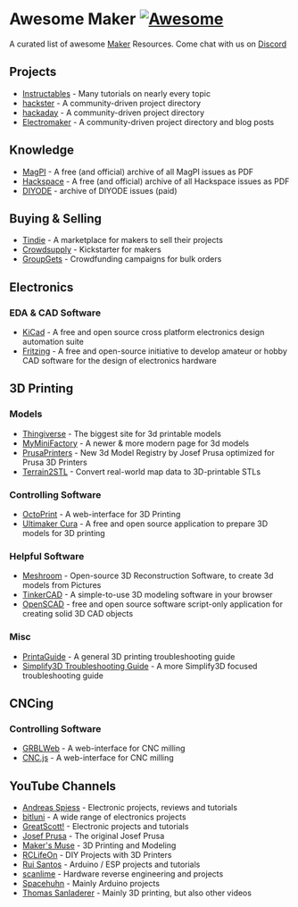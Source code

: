 # Awesome Maker [![Awesome](https://awesome.re/badge-flat2.svg)](https://awesome.re)

A curated list of awesome [Maker](https://en.wikipedia.org/wiki/Maker_culture) Resources. Come chat with us on [Discord](https://discord.gg/WZyyYtA)

## Projects
* [Instructables](https://www.instructables.com/) - Many tutorials on nearly every topic
* [hackster](https://www.hackster.io/projects) - A community-driven project directory
* [hackaday](https://hackaday.io/lists) - A community-driven project directory
* [Electromaker](https://www.electromaker.io/) - A community-driven project directory and blog posts

## Knowledge
* [MagPI](https://www.raspberrypi.org/magpi-issues/) - A free (and official) archive of all MagPI issues as PDF
* [Hackspace](https://hackspace.raspberrypi.org/issues) - A free (and official) archive of all Hackspace issues as PDF
* [DIYODE](https://diyodemag.com/issues) - archive of DIYODE issues (paid)

## Buying & Selling
* [Tindie](https://www.tindie.com/) - A marketplace for makers to sell their projects
* [Crowdsupply](https://www.crowdsupply.com/) - Kickstarter for makers
* [GroupGets](https://groupgets.com/) - Crowdfunding campaigns for bulk orders

## Electronics
### EDA & CAD Software
* [KiCad](https://kicad-pcb.org/) - A free and open source cross platform electronics design automation suite
* [Fritzing](https://fritzing.org/) - A free and open-source initiative to develop amateur or hobby CAD software for the design of electronics hardware

## 3D Printing
### Models
* [Thingiverse](https://www.thingiverse.com/) - The biggest site for 3d printable models
* [MyMiniFactory](https://www.myminifactory.com/) - A newer & more modern page for 3d models
* [PrusaPrinters](https://www.prusaprinters.org/prints) - New 3d Model Registry by Josef Prusa optimized for Prusa 3D Printers
* [Terrain2STL](http://jthatch.com/Terrain2STL/) - Convert real-world map data to 3D-printable STLs

### Controlling Software
* [OctoPrint](https://github.com/foosel/OctoPrint) - A web-interface for 3D Printing
* [Ultimaker Cura](https://github.com/Ultimaker/Cura) - A free and open source  application to prepare 3D models for 3D printing

### Helpful Software
* [Meshroom](https://github.com/alicevision/meshroom) - Open-source 3D Reconstruction Software, to create 3d models from Pictures
* [TinkerCAD](https://www.tinkercad.com/) - A simple-to-use 3D modeling software in your browser
* [OpenSCAD](https://www.openscad.org/) - free and open source software script-only application for creating solid 3D CAD objects

### Misc
* [PrintaGuide](https://www.aprintapro.com/printaguide/) - A general 3D printing troubleshooting guide
* [Simplify3D Troubleshooting Guide](https://www.simplify3d.com/support/print-quality-troubleshooting/) - A more Simplify3D focused troubleshooting guide

## CNCing
### Controlling Software
* [GRBLWeb](https://github.com/andrewhodel/grblweb) - A web-interface for CNC milling
* [CNC.js](https://github.com/cncjs/cncjs) - A web-interface for CNC milling

## YouTube Channels
* [Andreas Spiess](https://www.youtube.com/channel/UCu7_D0o48KbfhpEohoP7YSQ) - Electronic projects, reviews and tutorials
* [bitluni](https://www.youtube.com/user/bitlunislab) - A wide range of electronics projects
* [GreatScott!](https://www.youtube.com/channel/UC6mIxFTvXkWQVEHPsEdflzQ) - Electronic projects and tutorials
* [Josef Prusa](https://www.youtube.com/channel/UCLHAxAdvAKJY0niRJZRYMvg) - The original Josef Prusa
* [Maker's Muse](https://www.youtube.com/channel/UCxQbYGpbdrh-b2ND-AfIybg) - 3D Printing and Modeling
* [RCLifeOn](https://www.youtube.com/user/RcLifeOnSimon) - DIY Projects with 3D Printers
* [Rui Santos](https://www.youtube.com/user/RandomNerdTutorials/) - Arduino / ESP projects and tutorials
* [scanlime](https://www.youtube.com/user/micahjd) - Hardware reverse engineering and projects
* [Spacehuhn](https://www.youtube.com/user/g0ldk) - Mainly Arduino projects
* [Thomas Sanladerer](https://www.youtube.com/user/ThomasSanladerer) - Mainly 3D printing, but also other videos
